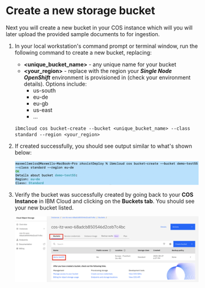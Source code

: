 # Create a new storage bucket

Next you will create a new bucket in your COS instance which will you will later upload the provided sample documents to for ingestion.

1. In your local workstation's command prompt or terminal window, run the following command to create a new bucket, replacing:
   
    - **<unique_bucket_name>** - any unique name for your bucket
    - **<your_region>** - replace with the region your ***Single Node OpenShift*** environment is provisioned in (check your environment details). Options include:
        - us-south
        - eu-de
        - eu-gb
        - us-east
        - ...

   
    ```
    ibmcloud cos bucket-create --bucket <unique_bucket_name> --class standard --region <your_region>
    ```

2. If created successfully, you should see output similar to what's shown below:
   
    ![](_attachments/zassist10.png)

3. Verify the bucket was successfully created by going back to your **COS Instance** in IBM Cloud and clicking on the **Buckets tab**. You should see your new bucket listed.
   
    ![](_attachments/zassist11.png)
